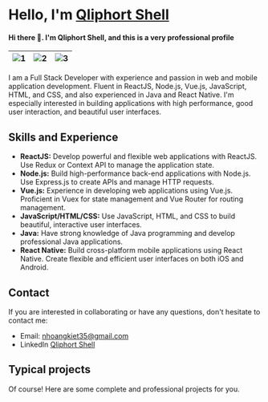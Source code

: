# Hello, I'm [Qliphort Shell](#)

#### Hi there 👋. I'm Qliphort Shell, and this is a very professional profile

| ![1](https://i.giphy.com/media/MGdfeiKtEiEPS/giphy.webp) | ![2](https://media0.giphy.com/media/WUBvquKnbnXhbQUd8f/giphy.gif?cid=ecf05e47d67685c5a3576e7b7d500e1297fa39551ced9b59&rid=giphy.gif) | ![3](https://media1.giphy.com/media/Y07ur2ElqAvSqVNauQ/giphy.gif) |
| --- | --- | --- |

I am a Full Stack Developer with experience and passion in web and mobile application development. Fluent in ReactJS, Node.js, Vue.js, JavaScript, HTML, and CSS, and also experienced in Java and React Native. I'm especially interested in building applications with high performance, good user interaction, and beautiful user interfaces.

## Skills and Experience

- **ReactJS:** Develop powerful and flexible web applications with ReactJS. Use Redux or Context API to manage the application state.
- **Node.js:** Build high-performance back-end applications with Node.js. Use Express.js to create APIs and manage HTTP requests.
- **Vue.js:** Experience in developing web applications using Vue.js. Proficient in Vuex for state management and Vue Router for routing management.
- **JavaScript/HTML/CSS:** Use JavaScript, HTML, and CSS to build beautiful, interactive user interfaces.
- **Java:** Have strong knowledge of Java programming and develop professional Java applications.
- **React Native:** Build cross-platform mobile applications using React Native. Create flexible and efficient user interfaces on both iOS and Android.

## Contact

If you are interested in collaborating or have any questions, don't hesitate to contact me:

- Email: nhoangkiet35@gmail.com
- LinkedIn [Qliphort Shell](#)

## Typical projects

Of course! Here are some complete and professional projects for you.
